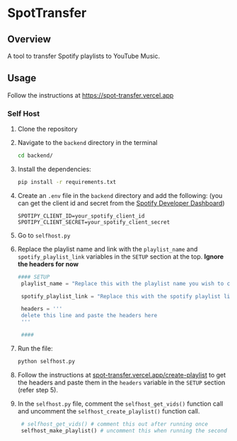 # SpotTransfer

## Overview

A tool to transfer Spotify playlists to YouTube Music.

## Usage

Follow the instructions at https://spot-transfer.vercel.app

### Self Host

1. Clone the repository
2. Navigate to the `backend` directory in the terminal
    ```bash
    cd backend/
    ```
3. Install the dependencies:
    ```bash
    pip install -r requirements.txt
    ```
4. Create an `.env` file in the `backend` directory and add the following: (you can get the client id and secret from the [Spotify Developer Dashboard](https://developer.spotify.com/dashboard/))
    ```env
    SPOTIPY_CLIENT_ID=your_spotify_client_id
    SPOTIPY_CLIENT_SECRET=your_spotify_client_secret
    ```
5. Go to `selfhost.py`
6. Replace the playlist name and link with the `playlist_name` and `spotify_playlist_link` variables in the `SETUP` section at the top. **Ignore the headers for now**

    ```python
    #### SETUP
     playlist_name = "Replace this with the playlist name you wish to create"

     spotify_playlist_link = "Replace this with the spotify playlist link"

     headers = '''
     delete this line and paste the headers here
     '''

     ####
    ```

7. Run the file:

    ```bash
    python selfhost.py
    ```

8. Follow the instructions at [spot-transfer.vercel.app/create-playlist](https://spot-transfer.vercel.app/create-playlist) to get the headers and paste them in the `headers` variable in the `SETUP` section (refer step 5).
9. In the `selfhost.py` file, comment the `selfhost_get_vids()` function call and uncomment the `selfhost_create_playlist()` function call.
    ```python
     # selfhost_get_vids() # comment this out after running once
     selfhost_make_playlist() # uncomment this when running the second time
    ```
